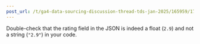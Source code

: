 ```yaml
---
post_url: /t/ga4-data-sourcing-discussion-thread-tds-jan-2025/165959/175
---
```

Double-check that the rating field in the JSON is indeed a float (`2.9`) and not a string (`"2.9"`) in your code.